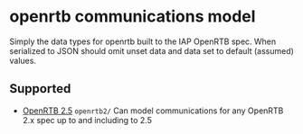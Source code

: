 openrtb communications model
=====
Simply the data types for openrtb built to the IAP OpenRTB spec. When serialized to JSON should omit unset data and data set to default (assumed) values.

Supported
-----
 * [OpenRTB 2.5](https://iabtechlab.com/wp-content/uploads/2016/07/OpenRTB-API-Specification-Version-2-5-FINAL.pdf) `openrtb2/` Can model communications for any OpenRTB 2.x spec up to and including to 2.5
